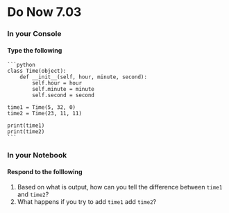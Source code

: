 # Do Now 7.03

### In your Console
#### Type the following
    ```python
    class Time(object): 
	    def __init__(self, hour, minute, second): 
		    self.hour = hour
		    self.minute = minute
		    self.second = second

    time1 = Time(5, 32, 0)
    time2 = Time(23, 11, 11)

    print(time1)
    print(time2)
    ```

### In your Notebook
#### Respond to the folllowing

1. Based on what is output, how can you tell the difference between `time1` and `time2`? 
2. What happens if you try to add `time1` add `time2`? 
